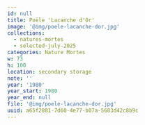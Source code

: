 ```yaml
---
id: null
title: Poële 'Lacanche d'Or'
image: '@img/poele-lacanche-dor.jpg'
collections:
  - natures-mortes
  - selected-july-2025
categories: Nature Mortes
w: 73
h: 100
location: secondary storage
note: ''
year: '1980'
year_start: 1980
year_end: null
file: '@img/poele-lacanche-dor.jpg'
uuid: a65f2881-7d60-4e77-b07a-5683d42c8b9c
---
```


